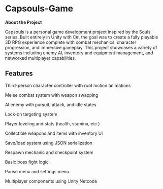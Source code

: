 # Capsouls-Game

**About the Project**

Capsouls is a personal game development project inspired by the Souls series. Built entirely in Unity with C#, the goal was to create a fully playable 3D RPG experience complete with combat mechanics, character progression, and immersive gameplay. This project showcases a variety of systems including enemy AI, inventory and equipment management, and networked multiplayer capabilities.


## **Features**

Third-person character controller with root motion animations

Melee combat system with weapon swapping

AI enemy with pursuit, attack, and idle states

Lock-on targeting system

Player leveling and stats (health, stamina, etc.)

Collectible weapons and items with inventory UI

Save/load system using JSON serialization

Respawn mechanic and checkpoint system

Basic boss fight logic

Pause menu and settings menu

Multiplayer components using Unity Netcode
